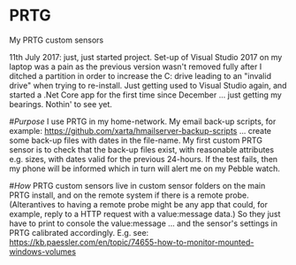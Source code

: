 # PRTG
My PRTG custom sensors

11th July 2017: just, just started project.  Set-up of Visual Studio 2017 on my laptop was a pain as the previous version wasn't removed fully after I ditched a partition in order to increase the C: drive leading to an "invalid drive" when trying to re-install.  Just getting used to Visual Studio again, and started a .Net Core app for the first time since December ... just getting my bearings.  Nothin' to see yet.

#*Purpose*
I use PRTG in my home-network.  My email back-up scripts, for example:
https://github.com/xarta/hmailserver-backup-scripts
... create some back-up files with dates in the file-name.  My first custom PRTG sensor is to check that the back-up files exist, with reasonable attributes e.g. sizes, with dates valid for the previous 24-hours.  If the test fails, then my phone will be informed which in turn will alert me on my Pebble watch.

#*How*
PRTG custom sensors live in custom sensor folders on the main PRTG install, and on the remote system if there is a remote probe.  (Alterantives to having a remote probe might be any app that could, for example, reply to a HTTP request with a value:message data.)  So they just have to print to console the value:message ... and the sensor's settings in PRTG calibrated accordingly.  E.g. see:
https://kb.paessler.com/en/topic/74655-how-to-monitor-mounted-windows-volumes
